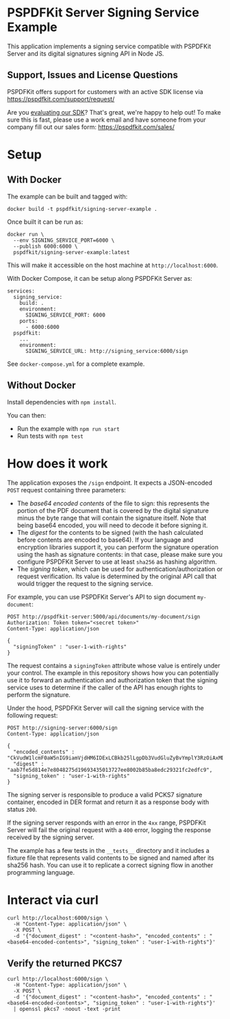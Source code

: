 # PSPDFKit Server Signing Service Example

This application implements a signing service compatible with PSPDFKit Server and its digital signatures signing API in Node JS.

## Support, Issues and License Questions

PSPDFKit offers support for customers with an active SDK license via https://pspdfkit.com/support/request/

Are you [evaluating our SDK](https://pspdfkit.com/try/)? That's great, we're happy to help out! To make sure this is fast, please use a work email and have someone from your company fill out our sales form: https://pspdfkit.com/sales/

# Setup

## With Docker

The example can be built and tagged with:

`docker build -t pspdfkit/signing-server-example .`

Once built it can be run as:

```
docker run \
  --env SIGNING_SERVICE_PORT=6000 \
  --publish 6000:6000 \
  pspdfkit/signing-server-example:latest
```

This will make it accessible on the host machine at `http://localhost:6000`.

With Docker Compose, it can be setup along PSPDFKit Server as:

```
services:
  signing_service:
    build: .
    environment:
      SIGNING_SERVICE_PORT: 6000
    ports:
      - 6000:6000
  pspdfkit:
    ...
    environment:
      SIGNING_SERVICE_URL: http://signing_service:6000/sign
```

See `docker-compose.yml` for a complete example.

## Without Docker

Install dependencies with `npm install`.

You can then:

- Run the example with `npm run start`
- Run tests with `npm test`

# How does it work

The application exposes the `/sign` endpoint. It expects a JSON-encoded `POST` request containing three parameters:

- The _base64 encoded contents_ of the file to sign: this represents the portion
  of the PDF document that is covered by the digital signature minus the byte
  range that will contain the signature itself. Note that being base64 encoded,
  you will need to decode it before signing it.
- The _digest_ for the contents to be signed (with the hash calculated before
  contents are encoded to base64). If your language and encryption libraries
  support it, you can perform the signature operation using the hash as
  signature contents: in that case, please make sure you configure PSPDFKit
  Server to use at least `sha256` as hashing algorithm.
- The _signing token_, which can be used for authentication/authorization or request verification. Its value is determined by the original API call that would trigger the request to the signing service.

For example, you can use PSPDFKit Server's API to sign document `my-document`:

```
POST http://pspdfkit-server:5000/api/documents/my-document/sign
Authorization: Token token="<secret token>"
Content-Type: application/json

{
  "signingToken" : "user-1-with-rights"
}
```

The request contains a `signingToken` attribute whose value is entirely under your control. The example in this repository shows how you can potentially use it to forward an authentication and authorization token that the signing service uses to determine if the caller of the API has enough rights to perform the signature.

Under the hood, PSPDFKit Server will call the signing service with the following request:

```
POST http://signing-server:6000/sign
Content-Type: application/json

{
  "encoded_contents" : "CkVudW1lcmF0aW5nIG9iamVjdHM6IDExLCBkb25lLgpDb3VudGluZyBvYmplY3RzOiAxMDAlICg...",
  "digest" : "aab7fe5d814e7e8048275d19693435013727ee8002b85ba8edc29321fc2edfc9",
  "signing_token" : "user-1-with-rights"
}
```

The signing server is responsible to produce a valid PCKS7 signature container, encoded in DER format and return it as a response body with status `200`.

If the signing server responds with an error in the `4xx` range, PSPDFKit Server will fail the original request with a `400` error, logging the response received by the signing server.

The example has a few tests in the `__tests__` directory and it includes a fixture file that represents valid contents to be signed and named after its sha256 hash. You can use it to replicate a correct signing flow in another programming language.

# Interact via curl

```
curl http://localhost:6000/sign \
  -H "Content-Type: application/json" \
  -X POST \
  -d '{"document_digest" : "<content-hash>", "encoded_contents" : "<base64-encoded-contents>", "signing_token" : "user-1-with-rights"}'
```

## Verify the returned PKCS7

```
curl http://localhost:6000/sign \
  -H "Content-Type: application/json" \
  -X POST \
  -d '{"document_digest" : "<content-hash>", "encoded_contents" : "<base64-encoded-contents>", "signing_token" : "user-1-with-rights"}'
  | openssl pkcs7 -noout -text -print
```
